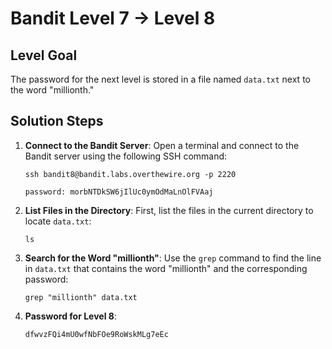 # Bandit Level 7 → Level 8

## Level Goal
The password for the next level is stored in a file named `data.txt` next to the word "millionth."

## Solution Steps

1. **Connect to the Bandit Server**:
   Open a terminal and connect to the Bandit server using the following SSH command:
   
   ```
   ssh bandit8@bandit.labs.overthewire.org -p 2220
   ```
   ```
   password: morbNTDkSW6jIlUc0ymOdMaLnOlFVAaj
   ```


2. **List Files in the Directory**:
   First, list the files in the current directory to locate `data.txt`:

   ```
   ls
   ```

3. **Search for the Word "millionth"**:
   Use the `grep` command to find the line in `data.txt` that contains the word "millionth" and the corresponding password:

   ```
   grep "millionth" data.txt
   ```

4. **Password for Level 8**:
   ```
   dfwvzFQi4mU0wfNbFOe9RoWskMLg7eEc
   ```
